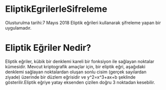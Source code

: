 # EliptikEgrilerleSifreleme
Olusturulma tarihi:‎7 ‎Mayıs ‎2018
Eliptik eğrileri kullanarak  şifreleme yapan bir uygulamadır.
# Eliptik Eğriler Nedir?
Eliptik eğriler, kübik bir denklemi kareli bir fonksiyon ile  sağlayan noktalar kümesidir.
  Mevcut kriptografik amaçlar için, bir eliptik eğri, aşağıdaki denklemi sağlayan noktalardan oluşan sonlu cisim (gerçek sayılardan ziyade) üzerinde bir düzlem eğrisidir ve y^2=x^3+ax+b şeklinde gösterilir.Eliptik eğriye yatay eksenden çizilen doğru 3 noktadan kesebilir.

